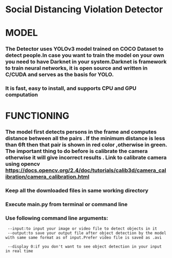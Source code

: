 # Social Distancing Violation Detector
# MODEL
###  The Detector uses YOLOv3 model trained on COCO Dataset to detect people.In case you want to train the model on your own you need to have Darknet in your system.Darknet is    framework to train neural networks, it is open source and written in C/CUDA and serves as the basis for YOLO.
###  It is fast, easy to install, and supports CPU and GPU computation
# FUNCTIONING
### The model first detects persons in the frame and computes distance between all the pairs . If the minimum distance is less than 6ft then that pair is shown in red color ,otherwise in green. The important thing to do before is calibrate the camera otherwise it will give incorrect results . Link to calibrate camera using opencv https://docs.opencv.org/2.4/doc/tutorials/calib3d/camera_calibration/camera_calibration.html
###  Keep all the downloaded files in same working directory
###  Execute main.py from terminal or command line
###  Use following command line arguments:
     --input:to input your image or video file to detect objects in it  
     --output:to save your output file after object detection by the model with same same format as of input.Prefer video file is saved as .avi

     --display 0:if you don't want to see object detection in your input in real time
